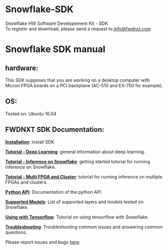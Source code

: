 # Snowflake-SDK

Snowflake HW Software Developement Kit - SDK  
To register and download, please send a request to info@fwdnxt.com   


# Snowflake SDK manual

## hardware: 
This SDK supposes that you are working on a desktop computer with Micron FPGA boards on a PCI backplane (AC-510 and EX-750 for example).

## OS:
Tested on: Ubuntu 16.04


## FWDNXT SDK Documentation:

[**Installation**](https://github.com/FWDNXT/Snowflake-SDK/blob/master/Installation.md): install SDK

[**Tutorial - Deep Learning**](https://github.com/FWDNXT/Snowflake-SDK/blob/master/Gettingstarted_DeepLearning.md): general information about deep learning.

[**Tutorial - Inference on Snowflake**](https://github.com/FWDNXT/Snowflake-SDK/blob/master/GettingStarted_snowflake.md): getting started tutorial for running inference on Snowflake.

[**Tutorial - Multi FPGA and Cluster**](https://github.com/FWDNXT/Snowflake-SDK/blob/master/TutorialMultiFPGACluster.md): tutorial for running inference on multiple FPGAs and clusters.

[**Python API**](https://github.com/FWDNXT/Snowflake-SDK/blob/master/PythonAPI.md): Documentation of the python API.

[**Supported Models**](https://github.com/FWDNXT/Snowflake-SDK/blob/master/Supported_layers.md): List of supported layers and models tested on Snowflake.

[**Using with Tensorflow**](https://github.com/FWDNXT/Snowflake-SDK/blob/master/Tensorflow.md): Tutorial on using tensorflow with Snowflake.

[**Troubleshooting**](https://github.com/FWDNXT/Snowflake-SDK/blob/master/Troubleshooting.md): Troubleshooting common issues and answering common questions.



Please report issues and bugs [here](https://github.com/FWDNXT/Snowflake-SDK/issues). 


